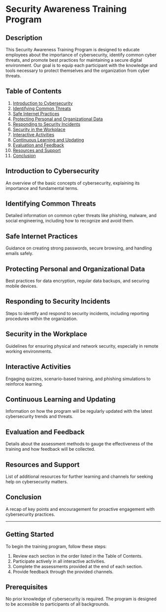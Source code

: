 
# Security Awareness Training Program

## Description
This Security Awareness Training Program is designed to educate employees about the importance of cybersecurity, identify common cyber threats, and promote best practices for maintaining a secure digital environment. Our goal is to equip each participant with the knowledge and tools necessary to protect themselves and the organization from cyber threats.

## Table of Contents
1. [Introduction to Cybersecurity](#introduction-to-cybersecurity)
2. [Identifying Common Threats](#identifying-common-threats)
3. [Safe Internet Practices](#safe-internet-practices)
4. [Protecting Personal and Organizational Data](#protecting-personal-and-organizational-data)
5. [Responding to Security Incidents](#responding-to-security-incidents)
6. [Security in the Workplace](#security-in-the-workplace)
7. [Interactive Activities](#interactive-activities)
8. [Continuous Learning and Updating](#continuous-learning-and-updating)
9. [Evaluation and Feedback](#evaluation-and-feedback)
10. [Resources and Support](#resources-and-support)
11. [Conclusion](#conclusion)

## Introduction to Cybersecurity
An overview of the basic concepts of cybersecurity, explaining its importance and fundamental terms.

## Identifying Common Threats
Detailed information on common cyber threats like phishing, malware, and social engineering, including how to recognize and avoid them.

## Safe Internet Practices
Guidance on creating strong passwords, secure browsing, and handling emails safely.

## Protecting Personal and Organizational Data
Best practices for data encryption, regular data backups, and securing mobile devices.

## Responding to Security Incidents
Steps to identify and respond to security incidents, including reporting procedures within the organization.

## Security in the Workplace
Guidelines for ensuring physical and network security, especially in remote working environments.

## Interactive Activities
Engaging quizzes, scenario-based training, and phishing simulations to reinforce learning.

## Continuous Learning and Updating
Information on how the program will be regularly updated with the latest cybersecurity trends and threats.

## Evaluation and Feedback
Details about the assessment methods to gauge the effectiveness of the training and how feedback will be collected.

## Resources and Support
List of additional resources for further learning and channels for seeking help on cybersecurity matters.

## Conclusion
A recap of key points and encouragement for proactive engagement with cybersecurity practices.

---

## Getting Started
To begin the training program, follow these steps:
1. Review each section in the order listed in the Table of Contents.
2. Participate actively in all interactive activities.
3. Complete the assessments provided at the end of each section.
4. Provide feedback through the provided channels.

## Prerequisites
No prior knowledge of cybersecurity is required. The program is designed to be accessible to participants of all backgrounds.




